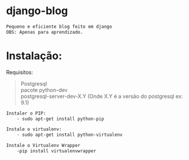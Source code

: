 django-blog
===========

```bash
Pequeno e eficiente blog feito em django
OBS: Apenas para aprendizado.
```

Instalação:
===========
Requisitos:

>Postgresql  
>pacote python-dev  
>postgresql-server-dev-X.Y (Onde X.Y é a versão do postgresql ex: 9.1)  


```bash
Instaler o PIP:
	- sudo apt-get install python-pip

Instale o virtualenv:
	- sudo apt-get install python-virtualenv

Instale o Virtualenv Wrapper
	-pip install virtualenvwrapper

```
